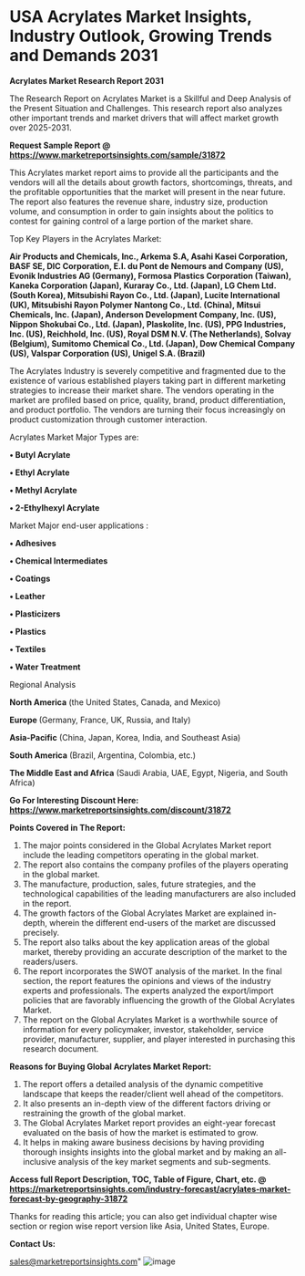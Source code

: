  # USA Acrylates Market Insights, Industry Outlook, Growing Trends and Demands 2031

<strong>Acrylates Market Research Report 2031</strong>

The Research Report on Acrylates Market is a Skillful and Deep Analysis of the Present Situation and Challenges. This research report also analyzes other important trends and market drivers that will affect market growth over 2025-2031.

<strong>Request Sample Report @ <a href=https://www.marketreportsinsights.com/sample/31872>https://www.marketreportsinsights.com/sample/31872</a></strong>

This Acrylates market report aims to provide all the participants and the vendors will all the details about growth factors, shortcomings, threats, and the profitable opportunities that the market will present in the near future. The report also features the revenue share, industry size, production volume, and consumption in order to gain insights about the politics to contest for gaining control of a large portion of the market share.

Top Key Players in the Acrylates Market:

<strong>Air Products and Chemicals, Inc., Arkema S.A, Asahi Kasei Corporation, BASF SE, DIC Corporation, E.I. du Pont de Nemours and Company (US), Evonik Industries AG (Germany), Formosa Plastics Corporation (Taiwan), Kaneka Corporation (Japan), Kuraray Co., Ltd. (Japan), LG Chem Ltd. (South Korea), Mitsubishi Rayon Co., Ltd. (Japan), Lucite International (UK), Mitsubishi Rayon Polymer Nantong Co., Ltd. (China), Mitsui Chemicals, Inc. (Japan), Anderson Development Company, Inc. (US), Nippon Shokubai Co., Ltd. (Japan), Plaskolite, Inc. (US), PPG Industries, Inc. (US), Reichhold, Inc. (US), Royal DSM N.V. (The Netherlands), Solvay (Belgium), Sumitomo Chemical Co., Ltd. (Japan), Dow Chemical Company (US), Valspar Corporation (US), Unigel S.A. (Brazil)</strong>

The Acrylates Industry is severely competitive and fragmented due to the existence of various established players taking part in different marketing strategies to increase their market share. The vendors operating in the market are profiled based on price, quality, brand, product differentiation, and product portfolio. The vendors are turning their focus increasingly on product customization through customer interaction.

Acrylates Market Major Types are:

<strong>• Butyl Acrylate

• Ethyl Acrylate

• Methyl Acrylate

• 2-Ethylhexyl Acrylate</strong>

Market Major end-user applications :

<strong>• Adhesives

• Chemical Intermediates

• Coatings

• Leather

• Plasticizers

• Plastics

• Textiles

• Water Treatment</strong>

Regional Analysis

</u><strong><b>North America</b></strong> (the United States, Canada, and Mexico)

<strong><b>Europe </b></strong>(Germany, France, UK, Russia, and Italy)

<strong><b>Asia-Pacific</b></strong> (China, Japan, Korea, India, and Southeast Asia)

<strong><b>South America</b></strong> (Brazil, Argentina, Colombia, etc.)

<strong><b>The Middle East and Africa</b></strong> (Saudi Arabia, UAE, Egypt, Nigeria, and South Africa)

<strong>Go For Interesting Discount Here: <a href=https://www.marketreportsinsights.com/discount/31872>https://www.marketreportsinsights.com/discount/31872</a></strong>

<strong>Points Covered in The Report:</strong>
<ol>
  <li>The major points considered in the Global Acrylates Market report include the leading competitors operating in the global market.</li>
  <li>The report also contains the company profiles of the players operating in the global market.</li>
  <li>The manufacture, production, sales, future strategies, and the technological capabilities of the leading manufacturers are also included in the report.</li>
  <li>The growth factors of the Global Acrylates Market are explained in-depth, wherein the different end-users of the market are discussed precisely.</li>
  <li>The report also talks about the key application areas of the global market, thereby providing an accurate description of the market to the readers/users.</li>
  <li>The report incorporates the SWOT analysis of the market. In the final section, the report features the opinions and views of the industry experts and professionals. The experts analyzed the export/import policies that are favorably influencing the growth of the Global Acrylates Market.</li>
  <li>The report on the Global Acrylates Market is a worthwhile source of information for every policymaker, investor, stakeholder, service provider, manufacturer, supplier, and player interested in purchasing this research document.</li>
</ol>
<strong>Reasons for Buying Global Acrylates Market Report:</strong>

<ol>
  <li>The report offers a detailed analysis of the dynamic competitive landscape that keeps the reader/client well ahead of the competitors.</li>
  <li>It also presents an in-depth view of the different factors driving or restraining the growth of the global market.</li>
  <li>The Global Acrylates Market report provides an eight-year forecast evaluated on the basis of how the market is estimated to grow.</li>
  <li>It helps in making aware business decisions by having providing thorough insights insights into the global market and by making an all-inclusive analysis of the key market segments and sub-segments.</li>
</ol>
<strong>Access full Report Description, TOC, Table of Figure, Chart, etc. @ <a href=https://marketreportsinsights.com/industry-forecast/acrylates-market-forecast-by-geography-31872>https://marketreportsinsights.com/industry-forecast/acrylates-market-forecast-by-geography-31872</a></strong>


Thanks for reading this article; you can also get individual chapter wise section or region wise report version like Asia, United States, Europe.

<strong>Contact Us:</strong>

sales@marketreportsinsights.com"
![image](https://github.com/user-attachments/assets/fa791c0d-ddef-43b3-9d2c-0439d5b715ab)
